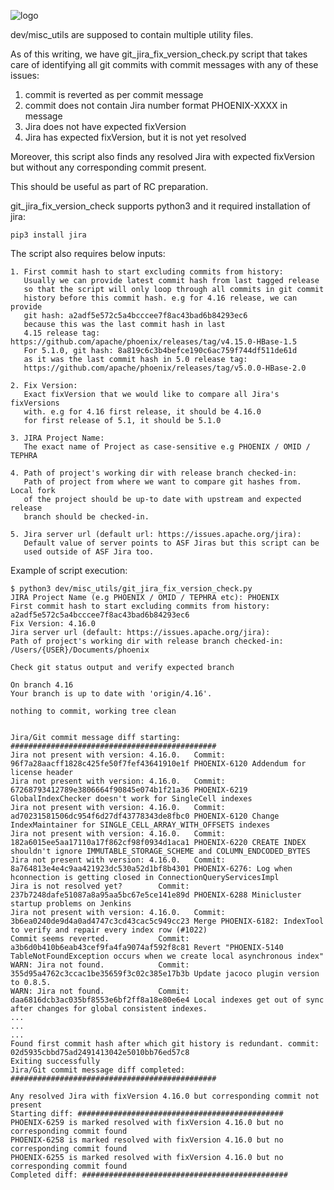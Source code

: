 <!--
Licensed to the Apache Software Foundation (ASF) under one or more
contributor license agreements.  See the NOTICE file distributed with
this work for additional information regarding copyright ownership.
The ASF licenses this file to You under the Apache License, Version 2.0
(the "License"); you may not use this file except in compliance with
the License.  You may obtain a copy of the License at

http://www.apache.org/licenses/LICENSE-2.0

Unless required by applicable law or agreed to in writing, software
distributed under the License is distributed on an "AS IS" BASIS,
WITHOUT WARRANTIES OR CONDITIONS OF ANY KIND, either express or implied.
See the License for the specific language governing permissions and
limitations under the License.
-->

![logo](http://phoenix.apache.org/images/logo.png)


dev/misc_utils are supposed to contain multiple utility files.

As of this writing, we have git_jira_fix_version_check.py script
that takes care of identifying all git commits with commit
messages with any of these issues:
1. commit is reverted as per commit message
2. commit does not contain Jira number format PHOENIX-XXXX in message
3. Jira does not have expected fixVersion
4. Jira has expected fixVersion, but it is not yet resolved

Moreover, this script also finds any resolved Jira with expected
fixVersion but without any corresponding commit present.

This should be useful as part of RC preparation.

git_jira_fix_version_check supports python3 and it required
installation of jira:
```
pip3 install jira
```
The script also requires below inputs:
```
1. First commit hash to start excluding commits from history:
   Usually we can provide latest commit hash from last tagged release
   so that the script will only loop through all commits in git commit
   history before this commit hash. e.g for 4.16 release, we can provide
   git hash: a2adf5e572c5a4bcccee7f8ac43bad6b84293ec6
   because this was the last commit hash in last
   4.15 release tag: https://github.com/apache/phoenix/releases/tag/v4.15.0-HBase-1.5
   For 5.1.0, git hash: 8a819c6c3b4befce190c6ac759f744df511de61d
   as it was the last commit hash in 5.0 release tag:
   https://github.com/apache/phoenix/releases/tag/v5.0.0-HBase-2.0

2. Fix Version:
   Exact fixVersion that we would like to compare all Jira's fixVersions
   with. e.g for 4.16 first release, it should be 4.16.0
   for first release of 5.1, it should be 5.1.0

3. JIRA Project Name:
   The exact name of Project as case-sensitive e.g PHOENIX / OMID / TEPHRA

4. Path of project's working dir with release branch checked-in:
   Path of project from where we want to compare git hashes from. Local fork
   of the project should be up-to date with upstream and expected release
   branch should be checked-in.

5. Jira server url (default url: https://issues.apache.org/jira):
   Default value of server points to ASF Jiras but this script can be
   used outside of ASF Jira too.
```


Example of script execution:
```
$ python3 dev/misc_utils/git_jira_fix_version_check.py
JIRA Project Name (e.g PHOENIX / OMID / TEPHRA etc): PHOENIX
First commit hash to start excluding commits from history: a2adf5e572c5a4bcccee7f8ac43bad6b84293ec6
Fix Version: 4.16.0
Jira server url (default: https://issues.apache.org/jira):
Path of project's working dir with release branch checked-in: /Users/{USER}/Documents/phoenix

Check git status output and verify expected branch

On branch 4.16
Your branch is up to date with 'origin/4.16'.

nothing to commit, working tree clean


Jira/Git commit message diff starting: ##############################################
Jira not present with version: 4.16.0. 	 Commit: 96f7a28aacff1828c425fe50f7fef43641910e1f PHOENIX-6120 Addendum for license header
Jira not present with version: 4.16.0. 	 Commit: 67268793412789e3806664f90845e074b1f21a36 PHOENIX-6219 GlobalIndexChecker doesn't work for SingleCell indexes
Jira not present with version: 4.16.0. 	 Commit: ad70231581506dc954f6d27df43778343de8fbc0 PHOENIX-6120 Change IndexMaintainer for SINGLE_CELL_ARRAY_WITH_OFFSETS indexes
Jira not present with version: 4.16.0. 	 Commit: 182a6015ee5aa17110a17f862cf98f0934d1aca1 PHOENIX-6220 CREATE INDEX shouldn't ignore IMMUTABLE_STORAGE_SCHEME and COLUMN_ENDCODED_BYTES
Jira not present with version: 4.16.0. 	 Commit: 8a764813e4e4c9aa421923dc530a52d1bf8b4301 PHOENIX-6276: Log when hconnection is getting closed in ConnectionQueryServicesImpl
Jira is not resolved yet? 		 Commit: 237b7248dafe51087a8a95aa5bc67e5ce141e89d PHOENIX-6288 Minicluster startup problems on Jenkins
Jira not present with version: 4.16.0. 	 Commit: 3b6ea0240de9d4a0ad4747c3cd43cac5c949cc23 Merge PHOENIX-6182: IndexTool to verify and repair every index row (#1022)
Commit seems reverted. 			 Commit: a3b6d0b410b6eab43cef9fa4fa9074af592f8c81 Revert "PHOENIX-5140 TableNotFoundException occurs when we create local asynchronous index"
WARN: Jira not found. 			 Commit: 355d95a4762c3ccac1be35659f3c02c385e17b3b Update jacoco plugin version to 0.8.5.
WARN: Jira not found. 			 Commit: daa6816dcb3ac035bf8553e6bf2ff8a18e80e6e4 Local indexes get out of sync after changes for global consistent indexes.
...
...
...
Found first commit hash after which git history is redundant. commit: 02d5935cbbd75ad2491413042e5010bb76ed57c8
Exiting successfully
Jira/Git commit message diff completed: ##############################################

Any resolved Jira with fixVersion 4.16.0 but corresponding commit not present
Starting diff: ##############################################
PHOENIX-6259 is marked resolved with fixVersion 4.16.0 but no corresponding commit found
PHOENIX-6258 is marked resolved with fixVersion 4.16.0 but no corresponding commit found
PHOENIX-6255 is marked resolved with fixVersion 4.16.0 but no corresponding commit found
Completed diff: ##############################################


```
